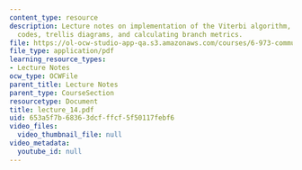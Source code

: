 ```yaml
---
content_type: resource
description: Lecture notes on implementation of the Viterbi algorithm, convolutional
  codes, trellis diagrams, and calculating branch metrics.
file: https://ol-ocw-studio-app-qa.s3.amazonaws.com/courses/6-973-communication-system-design-spring-2006/653a5f7b68363dcfffcf5f50117febf6_lecture_14.pdf
file_type: application/pdf
learning_resource_types:
- Lecture Notes
ocw_type: OCWFile
parent_title: Lecture Notes
parent_type: CourseSection
resourcetype: Document
title: lecture_14.pdf
uid: 653a5f7b-6836-3dcf-ffcf-5f50117febf6
video_files:
  video_thumbnail_file: null
video_metadata:
  youtube_id: null
---
```


